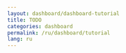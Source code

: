 ```yaml
---
layout: dashboard/dashboard-tutorial
title: TODO
categories: dashboard
permalink: /ru/dashboard/tutorial
lang: ru
---
```

